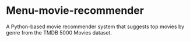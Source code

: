 # Menu-movie-recommender
A Python-based movie recommender system that suggests top movies by genre from the TMDB 5000 Movies dataset.
